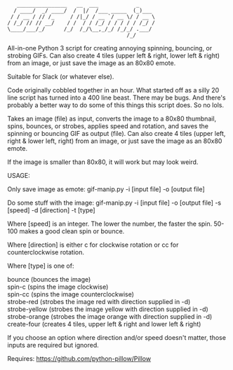 ```
   ________________   __  ___            _     
  / ____/  _/ ____/  /  |/  /___ _____  (_)___ 
 / / __ / // /_     / /|_/ / __ `/ __ \/ / __ \
/ /_/ // // __/    / /  / / /_/ / / / / / /_/ /
\____/___/_/      /_/  /_/\__,_/_/ /_/_/ .___/ 
                                      /_/      
```

All-in-one Python 3 script for creating annoying spinning, bouncing, or strobing GIFs. Can also create 4 tiles (upper left & right, lower left & right) from an image, or just save the image as an 80x80 emote.

Suitable for Slack (or whatever else).

Code originally cobbled together in an hour. What started off as a silly 20 line script has turned into a 400 line beast. There may be bugs. And there's probably a better way to do some of this things this script does. So no lols.

Takes an image (file) as input, converts the image to a 80x80 thumbnail, spins, bounces, or strobes, applies speed and rotation, and saves the spinning or bouncing GIF as output (file). Can also create 4 tiles (upper left, right & lower left, right) from an image, or just save the image as an 80x80 emote.

If the image is smaller than 80x80, it will work but may look weird.

USAGE:

Only save image as emote: gif-manip.py -i [input file] -o [output file]

Do some stuff with the image:
gif-manip.py -i [input file] -o [output file] -s [speed] -d [direction] -t [type]

Where [speed] is an integer. The lower the number, the faster the spin. 50-100 makes a good clean spin or bounce.

Where [direction] is either c for clockwise rotation or cc for counterclockwise rotation.

Where [type] is one of:

bounce (bounces the image)\
spin-c (spins the image clockwise)\
spin-cc (spins the image counterclockwise)\
strobe-red (strobes the image red with direction supplied in -d)\
strobe-yellow (strobes the image yellow with direction supplied in -d)\
strobe-orange (strobes the image orange with direction supplied in -d)\
create-four (creates 4 tiles, upper left & right and lower left & right)

If you choose an option where direction and/or speed doesn't matter, those inputs are required but ignored.

Requires: https://github.com/python-pillow/Pillow
